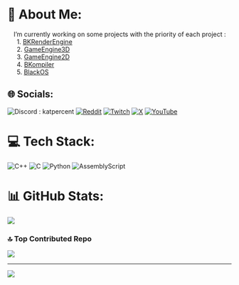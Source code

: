 # 💫 About Me:  
&emsp;I’m currently working on some projects with the priority of each project :  
&emsp;&ensp;1. [BKRenderEngine](https://github.com/katpercent/BKRenderEngine)  
&emsp;&ensp;2. [GameEngine3D](https://github.com/katpercent/GameEngine3D)  
&emsp;&ensp;3. [GameEngine2D](https://github.com/katpercent/GameEngine2D)  
&emsp;&ensp;4. [BKompiler](https://github.com/katpercent/BKompiler)  
&emsp;&ensp;5. [BlackOS](https://github.com/katpercent/BlackOS)  
  
## 🌐 Socials:
![Discord : katpercent](https://img.shields.io/badge/Discord-%237289DA.svg?logo=discord&logoColor=white) [![Reddit](https://img.shields.io/badge/Reddit-%23FF4500.svg?logo=Reddit&logoColor=white)](https://reddit.com/user/katpercent) [![Twitch](https://img.shields.io/badge/Twitch-%239146FF.svg?logo=Twitch&logoColor=white)](https://twitch.tv/katpercent) [![X](https://img.shields.io/badge/X-black.svg?logo=X&logoColor=white)](https://x.com/katpercent) [![YouTube](https://img.shields.io/badge/YouTube-%23FF0000.svg?logo=YouTube&logoColor=white)](https://youtube.com/@katpercent) 

# 💻 Tech Stack:
![C++](https://img.shields.io/badge/c++-%2300599C.svg?style=for-the-badge&logo=c%2B%2B&logoColor=white) ![C](https://img.shields.io/badge/c-%2300599C.svg?style=for-the-badge&logo=c&logoColor=white) ![Python](https://img.shields.io/badge/python-3670A0?style=for-the-badge&logo=python&logoColor=ffdd54) ![AssemblyScript](https://img.shields.io/badge/assembly%20script-%23000000.svg?style=for-the-badge&logo=assemblyscript&logoColor=white)
# 📊 GitHub Stats:
![](https://github-readme-stats.vercel.app/api/top-langs/?username=katpercent&theme=dark&hide_border=true&include_all_commits=true&count_private=true&layout=compact)

### 🔝 Top Contributed Repo
![](https://github-contributor-stats.vercel.app/api?username=katpercent&limit=5&theme=dark&combine_all_yearly_contributions=true)

---
[![](https://visitcount.itsvg.in/api?id=katpercent&icon=7&color=5)](https://visitcount.itsvg.in)
